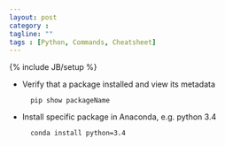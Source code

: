 ```yaml
---
layout: post
category : 
tagline: ""
tags : [Python, Commands, Cheatsheet]
---
```

{% include JB/setup %}

* Verify that a package installed and view its metadata

        pip show packageName

* Install specific package in Anaconda, e.g. python 3.4

        conda install python=3.4

